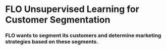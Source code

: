 # FLO Unsupervised Learning for Customer Segmentation
### FLO wants to segment its customers and determine marketing strategies based on these segments.
